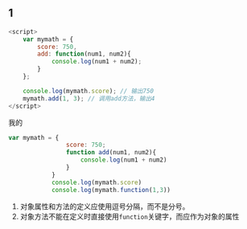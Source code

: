 ## 1
```js
<script>
    var mymath = {
        score: 750,
        add: function(num1, num2){
            console.log(num1 + num2);
        }
    };

    console.log(mymath.score); // 输出750
    mymath.add(1, 3); // 调用add方法，输出4
</script>
```
我的
```js
var mymath = {
				score: 750;
				function add(num1, num2){
					console.log(num1 + num2)
				}
			}
			console.log(mymath.score)
			console.log(mymath.function(1,3))
```
1.  对象属性和方法的定义应使用逗号分隔，而不是分号。
2.  对象方法不能在定义时直接使用`function`关键字，而应作为对象的属性
<!--stackedit_data:
eyJoaXN0b3J5IjpbMTU2OTE0NjkxNF19
-->